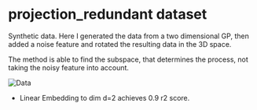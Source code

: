 # projection_redundant dataset

Synthetic data. Here I generated the data from a two dimensional GP, then added
a noise feature and rotated the resulting data in the 3D space. 

The method is able to find the subspace, that determines the process, not taking
the noisy feature into account.

![Data](https://cloud.githubusercontent.com/assets/14368801/24928460/32586764-1f0b-11e7-9774-f0a540c44c87.png)
- Linear Embedding to dim d=2 achieves 0.9 r2 score.
